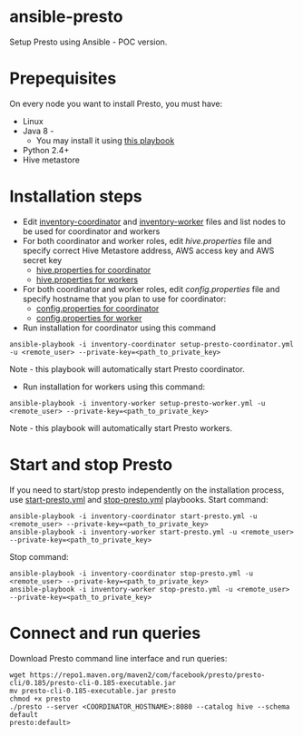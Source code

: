 # ansible-presto

Setup Presto using Ansible - POC version.

# Prepequisites
On every node you want to install Presto, you must have:
* Linux
* Java 8 - 
  * You may install it using [this playbook](https://gist.github.com/elisska/7730c1252088217a19eb6a0cd190f1e3)
* Python 2.4+
* Hive metastore

# Installation steps
* Edit [inventory-coordinator](inventory-coordinator) and [inventory-worker](inventory-worker) files and list nodes to be used for coordinator and workers
* For both coordinator and worker roles, edit *hive.properties* file and specify correct Hive Metastore address, AWS access key and AWS secret key
  * [hive.properties for coordinator](roles/install-presto-coordinator/files/hive.properties.coordinator)
  * [hive.properties for workers](roles/install-presto-worker/files/hive.properties.worker)
* For both coordinator and worker roles, edit *config.properties* file and specify hostname that you plan to use for coordinator:
  * [config.properties for coordinator](roles/install-presto-coordinator/files/config.properties.coordinator)
  * [config.properties for worker](roles/install-presto-worker/files/config.properties.worker)
* Run installation for coordinator using this command
```
ansible-playbook -i inventory-coordinator setup-presto-coordinator.yml -u <remote_user> --private-key=<path_to_private_key>
```
Note - this playbook will automatically start Presto coordinator.
* Run installation for workers using this command:
```
ansible-playbook -i inventory-worker setup-presto-worker.yml -u <remote_user> --private-key=<path_to_private_key>
```
Note - this playbook will automatically start Presto workers.

# Start and stop Presto
If you need to start/stop presto independently on the installation process, use [start-presto.yml](start-presto.yml) and [stop-presto.yml](stop-presto.yml) playbooks.
Start command:
```
ansible-playbook -i inventory-coordinator start-presto.yml -u <remote_user> --private-key=<path_to_private_key>
ansible-playbook -i inventory-worker start-presto.yml -u <remote_user> --private-key=<path_to_private_key>
```
Stop command:
```
ansible-playbook -i inventory-coordinator stop-presto.yml -u <remote_user> --private-key=<path_to_private_key>
ansible-playbook -i inventory-worker stop-presto.yml -u <remote_user> --private-key=<path_to_private_key>
```

# Connect and run queries
Download Presto command line interface and run queries: 
```
wget https://repo1.maven.org/maven2/com/facebook/presto/presto-cli/0.185/presto-cli-0.185-executable.jar
mv presto-cli-0.185-executable.jar presto
chmod +x presto
./presto --server <COORDINATOR_HOSTNAME>:8080 --catalog hive --schema default
presto:default>
```

